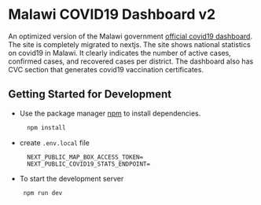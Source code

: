 # Malawi COVID19 Dashboard v2

An optimized version of the Malawi government [official covid19 dashboard](https://covid19.health.gov.mw/). The site is completely migrated to nextjs. The site shows national statistics on covid19 in Malawi. It clearly indicates the number of active cases, confirmed cases, and recovered cases per district. The dashboard also has CVC section that generates covid19 vaccination certificates.

## Getting Started for Development

* Use the package manager [npm](https://pip.pypa.io/en/stable/) to install dependencies.

  ```bash
    npm install
   ```
* create ``.env.local`` file 
   ```
     NEXT_PUBLIC_MAP_BOX_ACCESS_TOKEN=
     NEXT_PUBLIC_COVID19_STATS_ENDPOINT=
   ```

* To start the development server
  ```
   npm run dev
   ```
